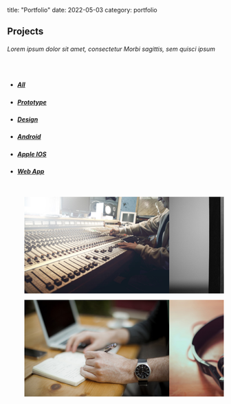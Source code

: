 title: "Portfolio"
date: 2022-05-03
category: portfolio
<!-- Portfolio -->
<section id="Portfolio" class="content"> 
  <!-- Container -->
  <div class="container portfolio_title"> 
    <!-- Title -->
    <div class="section-title">
      <h2>Projects</h2>
	<h6>Lorem ipsum dolor sit amet, consectetur Morbi sagittis, sem quisci ipsum</h6>
    </div>
    <!--/Title --> 
  </div>
  <!-- Container -->
  <div class="portfolio-top"></div>
  <!-- Portfolio Filters -->
  <div class="portfolio"> 
    <div id="filters" class="sixteen columns">
      <ul class="clearfix">
        <li><a id="all" href="#" data-filter="*" class="active">
          <h5>All</h5>
          </a></li>
        <li><a class="" href="#" data-filter=".prototype">
          <h5>Prototype</h5>
          </a></li>
        <li><a class="" href="#" data-filter=".design">
          <h5>Design</h5>
          </a></li>
        <li><a class="" href="#" data-filter=".android">
          <h5>Android</h5>
          </a></li>
        <li><a class="" href="#" data-filter=".appleIOS">
          <h5>Apple IOS</h5>
          </a></li>
        <li><a class="" href="#" data-filter=".web">
          <h5>Web App</h5>
          </a></li>
      </ul>
    </div>
    <!--/Portfolio Filters --> 
    <!-- Portfolio Wrapper -->
    <div class="isotope fadeInLeft animated wow grid" style="position: relative; overflow: hidden; height: 480px;" id="portfolio_wrapper">  
      <!-- Portfolio Item -->
      <figure style="position: absolute; left: 0px; top: 0px; transform: translate3d(0px, 0px, 0px) scale3d(1, 1, 1); width: 337px; opacity: 1;" class="portfolio-item one-four   appleIOS isotope-item effect-oscar">
        <div class="portfolio_img"> 
		<img src="/theme/images/portfolio_pic1.jpg"  alt="Portfolio 1"> </div> 
			<figcaption>		
				<div>
				  <a href="/theme/images/portfolio_pic1.jpg" class="fancybox"> 
					<h2>Warm <span>Oscar</span></h2>
							<p>Oscar is a decent man. He used to clean porches with pleasure.</p>
				  </a>
				</div>
			</figcaption>
        </figure>
      <!--/Portfolio Item --> 
      <!-- Portfolio Item-->
      <figure style="position: absolute; left: 0px; top: 0px; transform: translate3d(337px, 0px, 0px) scale3d(1, 1, 1); width: 337px; opacity: 1;" class="portfolio-item one-four  design isotope-item effect-oscar">
        <div class="portfolio_img"> <img src="/theme/images/portfolio_pic2.jpg" alt="Portfolio 1"> </div>
        	<figcaption>		
				<div>
				  <a href="/theme/images/portfolio_pic2.jpg" class="fancybox"> 
					<h2>Warm <span>Oscar</span></h2>
							<p>Oscar is a decent man. He used to clean porches with pleasure.</p>
				  </a>
				</div>
			</figcaption>
        </figure>
      <!--/Portfolio Item --> 
      <!-- Portfolio Item -->
      <figure style="position: absolute; left: 0px; top: 0px; transform: translate3d(674px, 0px, 0px) scale3d(1, 1, 1); width: 337px; opacity: 1;" class="portfolio-item one-four  design  isotope-item effect-oscar">
        <div class="portfolio_img"> <img src="/theme/images/portfolio_pic3.jpg" alt="Portfolio 1"> </div>
       <figcaption>		
				<div>
				  <a href="/theme/images/portfolio_pic3.jpg" class="fancybox"> 
					<h2>Warm <span>Oscar</span></h2>
							<p>Oscar is a decent man. He used to clean porches with pleasure.</p>
				  </a>
				</div>
			</figcaption>
        </figure>
      <!--/Portfolio Item--> 
      <!-- Portfolio Item-->
      <figure style="position: absolute; left: 0px; top: 0px; transform: translate3d(1011px, 0px, 0px) scale3d(1, 1, 1); width: 337px; opacity: 1;" class="portfolio-item one-four  android  prototype web isotope-item effect-oscar">
        <div class="portfolio_img"> <img src="/theme/images/portfolio_pic4.jpg" alt="Portfolio 1"> </div>
         <figcaption>		
				<div>
				  <a href="/theme/images/portfolio_pic4.jpg" class="fancybox"> 
					<h2>Warm <span>Oscar</span></h2>
							<p>Oscar is a decent man. He used to clean porches with pleasure.</p>
				  </a>
				</div>
			</figcaption>
      </figure>
      <!-- Portfolio Item --> 
      <!-- Portfolio Item -->
      <figure style="position: absolute; left: 0px; top: 0px; transform: translate3d(0px, 240px, 0px) scale3d(1, 1, 1); width: 337px; opacity: 1;" class="portfolio-item one-four  design isotope-item effect-oscar">
        <div class="portfolio_img"> <img src="/theme/images/portfolio_pic5.jpg" alt="Portfolio 1"> </div>
       <figcaption>		
				<div>
				  <a href="/theme/images/portfolio_pic5.jpg" class="fancybox"> 
					<h2>Warm <span>Oscar</span></h2>
							<p>Oscar is a decent man. He used to clean porches with pleasure.</p>
				  </a>
				</div>
			</figcaption>
      </figure>
      <!--/Portfolio Item --> 
      <!-- Portfolio Item -->
      <figure style="position: absolute; left: 0px; top: 0px; transform: translate3d(337px, 240px, 0px) scale3d(1, 1, 1); width: 337px; opacity: 1;" class="portfolio-item one-four  web isotope-item effect-oscar">
        <div class="portfolio_img"> <img src="/theme/images/portfolio_pic6.jpg" alt="Portfolio 1"> </div>
       <figcaption>		
				<div>
				  <a href="/theme/images/portfolio_pic6.jpg" class="fancybox"> 
					<h2>Warm <span>Oscar</span></h2>
							<p>Oscar is a decent man. He used to clean porches with pleasure.</p>
				  </a>
				</div>
			</figcaption>
      </figure>
      <!--/Portfolio Item --> 
      <!-- Portfolio Item  -->
      <figure style="position: absolute; left: 0px; top: 0px; transform: translate3d(674px, 240px, 0px) scale3d(1, 1, 1); width: 337px; opacity: 1;" class="portfolio-item one-four  design web isotope-item effect-oscar">
        <div class="portfolio_img"> <img src="/theme/images/portfolio_pic7.jpg" alt="Portfolio 1"> </div>       
       <figcaption>		
				<div>
				  <a href="/theme/images/portfolio_pic7.jpg" class="fancybox"> 
					<h2>Warm <span>Oscar</span></h2>
							<p>Oscar is a decent man. He used to clean porches with pleasure.</p>
				  </a>
				</div>
			</figcaption>
       </figure>
      <!--/Portfolio Item --> 
      <!-- Portfolio Item -->
      <figure style="position: absolute; left: 0px; top: 0px; transform: translate3d(1011px, 240px, 0px) scale3d(1, 1, 1); width: 337px; opacity: 1;" class="portfolio-item one-four   android isotope-item effect-oscar">
        <div class="portfolio_img"> <img src="/theme/images/portfolio_pic8.jpg" alt="Portfolio 1"> </div>       
      <figcaption>		
				<div>
				  <a href="/theme/images/portfolio_pic8.jpg" class="fancybox"> 
					<h2>Warm <span>Oscar</span></h2>
							<p>Oscar is a decent man. He used to clean porches with pleasure.</p>
				  </a>
				</div>
			</figcaption>
        </figure>
      <!--/Portfolio Item --> 
    </div>
    <!--/Portfolio Wrapper --> 
  </div>
  <!--/Portfolio Filters -->
  <div class="portfolio_btm"></div>
  <div id="project_container">
    <div class="clear"></div>
    <div id="project_data"></div>
  </div>
</section>
<!--/Portfolio --> 